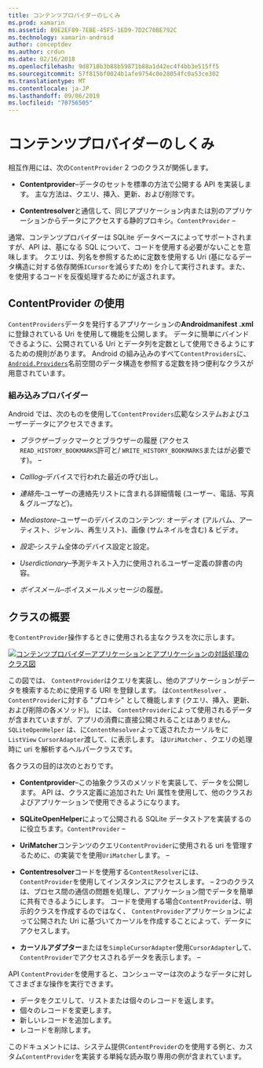 ```yaml
---
title: コンテンツプロバイダーのしくみ
ms.prod: xamarin
ms.assetid: B9E2EF89-7EBE-45F5-1ED9-7D2C70BE792C
ms.technology: xamarin-android
author: conceptdev
ms.author: crdun
ms.date: 02/16/2018
ms.openlocfilehash: 9d8710b3b88b59871b88a1d42ec4f4bb3e515ff5
ms.sourcegitcommit: 57f815bf0024b1afe9754c0e28054fc0a53ce302
ms.translationtype: MT
ms.contentlocale: ja-JP
ms.lasthandoff: 09/06/2019
ms.locfileid: "70756505"
---
```

# <a name="how-content-providers-work"></a>コンテンツプロバイダーのしくみ

相互作用には、次の`ContentProvider` 2 つのクラスが関係します。

- **Contentprovider**&ndash;データのセットを標準の方法で公開する API を実装します。 主な方法は、クエリ、挿入、更新、および削除です。

- **Contentresolver**と通信して、同じアプリケーション内または別のアプリケーションからデータにアクセスする静的プロキシ。`ContentProvider` &ndash;

通常、コンテンツプロバイダーは SQLite データベースによってサポートされますが、API は、基になる SQL について、コードを使用する必要がないことを意味します。 クエリは、列名を参照するために定数を使用する Uri (基になるデータ構造に対する依存関係`ICursor`を減らすため) を介して実行されます。また、を使用するコードを反復処理するためにが返されます。

## <a name="consuming-a-contentprovider"></a>ContentProvider の使用

`ContentProviders`データを発行するアプリケーションの**Androidmanifest .xml**に登録されている Uri を使用して機能を公開します。 データに簡単にバインドできるように、公開されている Uri とデータ列を定数として使用できるようにするための規則があります。 Android の組み込みのすべて`ContentProviders`に、 [`Android.Providers`](xref:Android.Provider)名前空間のデータ構造を参照する定数を持つ便利なクラスが用意されています。

### <a name="built-in-providers"></a>組み込みプロバイダー

Android では、次のものを使用して`ContentProviders`広範なシステムおよびユーザーデータにアクセスできます。

- *ブラウザー*ブックマークとブラウザーの履歴 (アクセス`READ_HISTORY_BOOKMARKS`許可と/ `WRITE_HISTORY_BOOKMARKS`またはが必要です)。 &ndash;

- *Calllog*&ndash;デバイスで行われた最近の呼び出し。

- *連絡先*&ndash;ユーザーの連絡先リストに含まれる詳細情報 (ユーザー、電話、写真 & グループなど)。

- *Mediastore*&ndash;ユーザーのデバイスのコンテンツ: オーディオ (アルバム、アーティスト、ジャンル、再生リスト)、画像 (サムネイルを含む) & ビデオ。

- *設定*&ndash;システム全体のデバイス設定と設定。

- *Userdictionary*&ndash;予測テキスト入力に使用されるユーザー定義の辞書の内容。

- *ボイスメール*&ndash;ボイスメールメッセージの履歴。

## <a name="classes-overview"></a>クラスの概要

を`ContentProvider`操作するときに使用される主なクラスを次に示します。

[![コンテンツプロバイダーアプリケーションとアプリケーションの対話処理のクラス図](how-it-works-images/classdiagram1.png)](how-it-works-images/classdiagram1.png#lightbox)

この図では、 `ContentProvider`はクエリを実装し、他のアプリケーションがデータを検索するために使用する URI を登録します。 は`ContentResolver` 、`ContentProvider`に対する "プロキシ" として機能します (クエリ、挿入、更新、および削除の各メソッド)。 には、 `ContentProvider`によって使用されるデータが含まれていますが、アプリの消費に直接公開されることはありません。`SQLiteOpenHelper`
は、に`ContentResolver`よって返されたカーソルをに`ListView` `CursorAdapter`渡して、に表示します。 は`UriMatcher` 、クエリの処理時に uri を解析するヘルパークラスです。

各クラスの目的は次のとおりです。

- **Contentprovider**&ndash;この抽象クラスのメソッドを実装して、データを公開します。 API は、クラス定義に追加された Uri 属性を使用して、他のクラスおよびアプリケーションで使用できるようになります。

- **SQLiteOpenHelper**によって公開される SQLite データストアを実装するのに役立ちます。`ContentProvider` &ndash;

- **UriMatcher**コンテンツのクエリ`ContentProvider`に使用される uri を管理するために、の実装でを使用`UriMatcher`します。 &ndash;

- **Contentresolver**コードを使用する`ContentResolver`には、 `ContentProvider`を使用してインスタンスにアクセスします。 &ndash; 2つのクラスは、プロセス間の通信の問題を処理し、アプリケーション間でデータを簡単に共有できるようにします。 コードを使用する場合`ContentProvider`は、明示的クラスを作成するのではなく、 `ContentProvider`アプリケーションによって公開された Uri に基づいてカーソルを作成することによって、データにアクセスします。

- **カーソルアダプター**またはを`SimpleCursorAdapter`使用`CursorAdapter`して、 `ContentProvider`でアクセスされるデータを表示します。 &ndash;

API `ContentProvider`を使用すると、コンシューマーは次のようなデータに対してさまざまな操作を実行できます。

- データをクエリして、リストまたは個々のレコードを返します。
- 個々のレコードを変更します。
- 新しいレコードを追加します。
- レコードを削除します。

このドキュメントには、システム提供`ContentProvider`のを使用する例と、カスタム`ContentProvider`を実装する単純な読み取り専用の例が含まれています。
